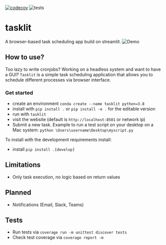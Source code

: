 [![codecov](https://codecov.io/gh/straussmaximilian/tasklit/branch/main/graph/badge.svg?token=BW3L9GQ7M1)](https://codecov.io/gh/straussmaximilian/tasklit)
![tests](https://github.com/straussmaximilian/tasklit/actions/workflows/run_unittests_and_linting.yml/badge.svg?branch=main)


# tasklit
A browser-based task scheduling app build on streamlit.
![Demo](assets/demo.gif)

## How to use?

Too lazy to write cronjobs? Working on a headless system and want to have a GUI?
`Tasklit` is a simple task scheduling application that allows you to schedule different processes via browser interface.

### Get started

* create an environment `conda create --name tasklit python=3.8`
* install with `pip install .` or `pip install -e .` for the editable version
* run with `tasklit`
* visit the website (default is `http://localhost:8501` or network ip)
* Submit a new task. Example to run a test script on your desktop on a Mac system: `python \Users\username\Desktop\myscript.py`

To install with the development requirements install:
* install `pip install .[develop]`

## Limitations
* Only task execution, no logic based on return values

## Planned
* Notifications (Email, Slack, Teams)

## Tests
* Run tests via
  ```coverage run -m unittest discover tests```
* Check test coverage via ```coverage report -m```
